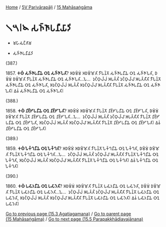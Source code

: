 
[Home](/) / [5V Parivārapāḷi](../../5V.md) / [15 Mahāsaṅgāma](../15.md)

# 𑁧𑁫𑁇𑁪 𑀲𑀜𑁆𑀜𑀸𑀧𑀦𑀻𑀬𑀸𑀤𑀺

* 𑀫𑀳𑀸𑀲𑀗𑁆𑀕𑀸𑀫

* 𑀲𑀜𑁆𑀜𑀸𑀧𑀦𑀻𑀬𑀸𑀤𑀺

(387.)

1857\. **𑀓𑀣𑀁 𑀲𑀜𑁆𑀜𑀸𑀧𑀦𑀻𑀬𑁂 𑀞𑀸𑀦𑁂 𑀲𑀜𑁆𑀜𑀸𑀧𑁂𑀢𑀺**? 𑀅𑀥𑀫𑁆𑀫𑀁 𑀅𑀥𑀫𑁆𑀫𑁄𑀢𑀺 𑀤𑀻𑀧𑁂𑀦𑁆𑀢𑁄 𑀲𑀜𑁆𑀜𑀸𑀧𑀦𑀻𑀬𑁂 𑀞𑀸𑀦𑁂 𑀲𑀜𑁆𑀜𑀸𑀧𑁂𑀢𑀺, 𑀥𑀫𑁆𑀫𑀁 𑀥𑀫𑁆𑀫𑁄𑀢𑀺 𑀤𑀻𑀧𑁂𑀦𑁆𑀢𑁄 𑀲𑀜𑁆𑀜𑀸𑀧𑀦𑀻𑀬𑁂 𑀞𑀸𑀦𑁂 𑀲𑀜𑁆𑀜𑀸𑀧𑁂𑀢𑀺…𑀧𑁂…  𑀤𑀼𑀝𑁆𑀞𑀼𑀮𑁆𑀮𑀁 𑀆𑀧𑀢𑁆𑀢𑀺𑀁 𑀤𑀼𑀝𑁆𑀞𑀼𑀮𑁆𑀮𑀸 𑀆𑀧𑀢𑁆𑀢𑀻𑀢𑀺 𑀤𑀻𑀧𑁂𑀦𑁆𑀢𑁄 𑀲𑀜𑁆𑀜𑀸𑀧𑀦𑀻𑀬𑁂 𑀞𑀸𑀦𑁂 𑀲𑀜𑁆𑀜𑀸𑀧𑁂𑀢𑀺, 𑀅𑀤𑀼𑀝𑁆𑀞𑀼𑀮𑁆𑀮𑀁 𑀆𑀧𑀢𑁆𑀢𑀺𑀁 𑀅𑀤𑀼𑀝𑁆𑀞𑀼𑀮𑁆𑀮𑀸 𑀆𑀧𑀢𑁆𑀢𑀻𑀢𑀺 𑀤𑀻𑀧𑁂𑀦𑁆𑀢𑁄 𑀲𑀜𑁆𑀜𑀸𑀧𑀦𑀻𑀬𑁂 𑀞𑀸𑀦𑁂 𑀲𑀜𑁆𑀜𑀸𑀧𑁂𑀢𑀺𑁇 𑀏𑀯𑀁 𑀲𑀜𑁆𑀜𑀸𑀧𑀦𑀻𑀬𑁂 𑀞𑀸𑀦𑁂 𑀲𑀜𑁆𑀜𑀸𑀧𑁂𑀢𑀺𑁇

(388.)

1858\. **𑀓𑀣𑀁 𑀦𑀺𑀚𑁆𑀛𑀸𑀧𑀦𑀻𑀬𑁂 𑀞𑀸𑀦𑁂 𑀦𑀺𑀚𑁆𑀛𑀸𑀧𑁂𑀢𑀺**? 𑀅𑀥𑀫𑁆𑀫𑀁 𑀅𑀥𑀫𑁆𑀫𑁄𑀢𑀺 𑀤𑀻𑀧𑁂𑀦𑁆𑀢𑁄 𑀦𑀺𑀚𑁆𑀛𑀸𑀧𑀦𑀻𑀬𑁂 𑀞𑀸𑀦𑁂 𑀦𑀺𑀚𑁆𑀛𑀸𑀧𑁂𑀢𑀺, 𑀥𑀫𑁆𑀫𑀁 𑀥𑀫𑁆𑀫𑁄𑀢𑀺 𑀤𑀻𑀧𑁂𑀦𑁆𑀢𑁄 𑀦𑀺𑀚𑁆𑀛𑀸𑀧𑀦𑀻𑀬𑁂 𑀞𑀸𑀦𑁂 𑀦𑀺𑀚𑁆𑀛𑀸𑀧𑁂𑀢𑀺…𑀧𑁂…  𑀤𑀼𑀝𑁆𑀞𑀼𑀮𑁆𑀮𑀁 𑀆𑀧𑀢𑁆𑀢𑀺𑀁 𑀤𑀼𑀝𑁆𑀞𑀼𑀮𑁆𑀮𑀸 𑀆𑀧𑀢𑁆𑀢𑀻𑀢𑀺 𑀤𑀻𑀧𑁂𑀦𑁆𑀢𑁄 𑀦𑀺𑀚𑁆𑀛𑀸𑀧𑀦𑀻𑀬𑁂 𑀞𑀸𑀦𑁂 𑀦𑀺𑀚𑁆𑀛𑀸𑀧𑁂𑀢𑀺, 𑀅𑀤𑀼𑀝𑁆𑀞𑀼𑀮𑁆𑀮𑀁 𑀆𑀧𑀢𑁆𑀢𑀺𑀁 𑀅𑀤𑀼𑀝𑁆𑀞𑀼𑀮𑁆𑀮𑀸 𑀆𑀧𑀢𑁆𑀢𑀻𑀢𑀺 𑀤𑀻𑀧𑁂𑀦𑁆𑀢𑁄 𑀦𑀺𑀚𑁆𑀛𑀸𑀧𑀦𑀻𑀬𑁂 𑀞𑀸𑀦𑁂 𑀦𑀺𑀚𑁆𑀛𑀸𑀧𑁂𑀢𑀺𑁇 𑀏𑀯𑀁 𑀦𑀺𑀚𑁆𑀛𑀸𑀧𑀦𑀻𑀬𑁂 𑀞𑀸𑀦𑁂 𑀦𑀺𑀚𑁆𑀛𑀸𑀧𑁂𑀢𑀺𑁇

(389.)

1859\. **𑀓𑀣𑀁 𑀧𑁂𑀓𑁆𑀔𑀦𑀻𑀬𑁂 𑀞𑀸𑀦𑁂 𑀧𑁂𑀓𑁆𑀔𑀢𑀺**? 𑀅𑀥𑀫𑁆𑀫𑀁 𑀅𑀥𑀫𑁆𑀫𑁄𑀢𑀺 𑀤𑀻𑀧𑁂𑀦𑁆𑀢𑁄 𑀧𑁂𑀓𑁆𑀔𑀦𑀻𑀬𑁂 𑀞𑀸𑀦𑁂 𑀧𑁂𑀓𑁆𑀔𑀢𑀺, 𑀥𑀫𑁆𑀫𑀁 𑀥𑀫𑁆𑀫𑁄𑀢𑀺 𑀤𑀻𑀧𑁂𑀦𑁆𑀢𑁄 𑀧𑁂𑀓𑁆𑀔𑀦𑀻𑀬𑁂 𑀞𑀸𑀦𑁂 𑀧𑁂𑀓𑁆𑀔𑀢𑀺…𑀧𑁂…  𑀤𑀼𑀝𑁆𑀞𑀼𑀮𑁆𑀮𑀁 𑀆𑀧𑀢𑁆𑀢𑀺𑀁 𑀤𑀼𑀝𑁆𑀞𑀼𑀮𑁆𑀮𑀸 𑀆𑀧𑀢𑁆𑀢𑀻𑀢𑀺 𑀤𑀻𑀧𑁂𑀦𑁆𑀢𑁄 𑀧𑁂𑀓𑁆𑀔𑀦𑀻𑀬𑁂 𑀞𑀸𑀦𑁂 𑀧𑁂𑀓𑁆𑀔𑀢𑀺, 𑀅𑀤𑀼𑀝𑁆𑀞𑀼𑀮𑁆𑀮𑀁 𑀆𑀧𑀢𑁆𑀢𑀺𑀁 𑀅𑀤𑀼𑀝𑁆𑀞𑀼𑀮𑁆𑀮𑀸 𑀆𑀧𑀢𑁆𑀢𑀻𑀢𑀺 𑀤𑀻𑀧𑁂𑀦𑁆𑀢𑁄 𑀧𑁂𑀓𑁆𑀔𑀦𑀻𑀬𑁂 𑀞𑀸𑀦𑁂 𑀧𑁂𑀓𑁆𑀔𑀢𑀺𑁇 𑀏𑀯𑀁 𑀧𑁂𑀓𑁆𑀔𑀦𑀻𑀬𑁂 𑀞𑀸𑀦𑁂 𑀧𑁂𑀓𑁆𑀔𑀢𑀺𑁇

(390.)

1860\. **𑀓𑀣𑀁 𑀧𑀲𑀸𑀤𑀦𑀻𑀬𑁂 𑀞𑀸𑀦𑁂 𑀧𑀲𑀸𑀤𑁂𑀢𑀺**? 𑀅𑀥𑀫𑁆𑀫𑀁 𑀅𑀥𑀫𑁆𑀫𑁄𑀢𑀺 𑀤𑀻𑀧𑁂𑀦𑁆𑀢𑁄 𑀧𑀲𑀸𑀤𑀦𑀻𑀬𑁂 𑀞𑀸𑀦𑁂 𑀧𑀲𑀸𑀤𑁂𑀢𑀺, 𑀥𑀫𑁆𑀫𑀁 𑀥𑀫𑁆𑀫𑁄𑀢𑀺 𑀤𑀻𑀧𑁂𑀦𑁆𑀢𑁄 𑀧𑀲𑀸𑀤𑀦𑀻𑀬𑁂 𑀞𑀸𑀦𑁂 𑀧𑀲𑀸𑀤𑁂𑀢𑀺…𑀧𑁂…  𑀤𑀼𑀝𑁆𑀞𑀼𑀮𑁆𑀮𑀁 𑀆𑀧𑀢𑁆𑀢𑀺𑀁 𑀤𑀼𑀝𑁆𑀞𑀼𑀮𑁆𑀮𑀸 𑀆𑀧𑀢𑁆𑀢𑀻𑀢𑀺 𑀤𑀻𑀧𑁂𑀦𑁆𑀢𑁄 𑀧𑀲𑀸𑀤𑀦𑀻𑀬𑁂 𑀞𑀸𑀦𑁂 𑀧𑀲𑀸𑀤𑁂𑀢𑀺, 𑀅𑀤𑀼𑀝𑁆𑀞𑀼𑀮𑁆𑀮𑀁 𑀆𑀧𑀢𑁆𑀢𑀺𑀁 𑀅𑀤𑀼𑀝𑁆𑀞𑀼𑀮𑁆𑀮𑀸 𑀆𑀧𑀢𑁆𑀢𑀻𑀢𑀺 𑀤𑀻𑀧𑁂𑀦𑁆𑀢𑁄 𑀧𑀲𑀸𑀤𑀦𑀻𑀬𑁂 𑀞𑀸𑀦𑁂 𑀧𑀲𑀸𑀤𑁂𑀢𑀺𑁇 𑀏𑀯𑀁 𑀧𑀲𑀸𑀤𑀦𑀻𑀬𑁂 𑀞𑀸𑀦𑁂 𑀧𑀲𑀸𑀤𑁂𑀢𑀺𑁇

[Go to previous page (15.3 Agatiagamana)](15.3.md) / [Go to parent page (15 Mahāsaṅgāma)](../15.md) / [Go to next page (15.5 Parapakkhādiavajānana)](15.5.md)


